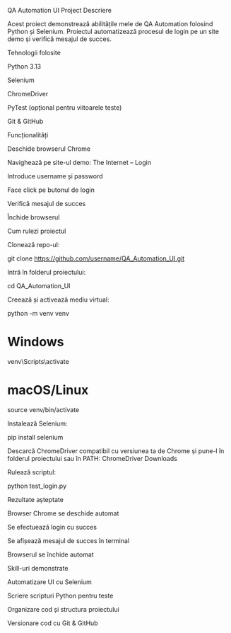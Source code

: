 QA Automation UI Project
Descriere

Acest proiect demonstrează abilitățile mele de QA Automation folosind Python și Selenium. Proiectul automatizează procesul de login pe un site demo și verifică mesajul de succes.

Tehnologii folosite

Python 3.13

Selenium

ChromeDriver

PyTest (opțional pentru viitoarele teste)

Git & GitHub

Funcționalități

Deschide browserul Chrome

Navighează pe site-ul demo: The Internet – Login

Introduce username și password

Face click pe butonul de login

Verifică mesajul de succes

Închide browserul

Cum rulezi proiectul

Clonează repo-ul:

git clone https://github.com/username/QA_Automation_UI.git


Intră în folderul proiectului:

cd QA_Automation_UI


Creează și activează mediu virtual:

python -m venv venv
# Windows
venv\Scripts\activate
# macOS/Linux
source venv/bin/activate


Instalează Selenium:

pip install selenium


Descarcă ChromeDriver compatibil cu versiunea ta de Chrome și pune-l în folderul proiectului sau în PATH: ChromeDriver Downloads

Rulează scriptul:

python test_login.py

Rezultate așteptate

Browser Chrome se deschide automat

Se efectuează login cu succes

Se afișează mesajul de succes în terminal

Browserul se închide automat

Skill-uri demonstrate

Automatizare UI cu Selenium

Scriere scripturi Python pentru teste

Organizare cod și structura proiectului

Versionare cod cu Git & GitHub

